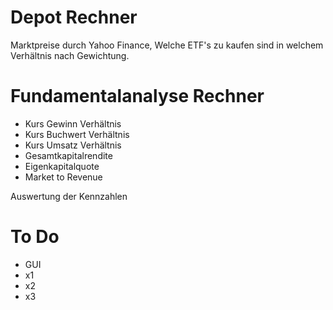 # Depot Rechner
Marktpreise durch Yahoo Finance, Welche ETF's zu kaufen sind in welchem Verhältnis nach Gewichtung. 

# Fundamentalanalyse Rechner
- Kurs Gewinn Verhältnis
- Kurs Buchwert Verhältnis
- Kurs Umsatz Verhältnis
- Gesamtkapitalrendite
- Eigenkapitalquote
- Market to Revenue

Auswertung der Kennzahlen

# To Do
- GUI
- x1
- x2
- x3
